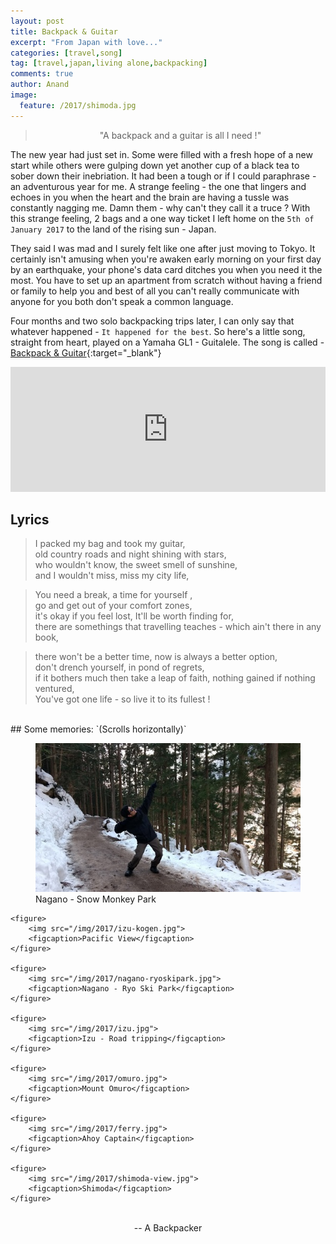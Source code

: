 ```yaml
---
layout: post
title: Backpack & Guitar
excerpt: "From Japan with love..."
categories: [travel,song]
tag: [travel,japan,living alone,backpacking]
comments: true
author: Anand
image:
  feature: /2017/shimoda.jpg
---
```


> <center>"A backpack and a guitar is all I need !"</center>

The new year had just set in. Some were filled with a fresh hope of a new start while others were gulping down yet another cup of a black tea to sober down their inebriation. It had been a tough or if I could paraphrase - an adventurous year for me. A strange feeling - the one that lingers and echoes in you when the heart and the brain are having a tussle was constantly nagging me. Damn them - why can't they call it a truce ? With this strange feeling, 2 bags and a one way ticket I left home on the `5th of January 2017` to the land of the rising sun - Japan.

They said I was mad and I surely felt like one after just moving to Tokyo. It certainly isn't amusing when you're awaken early morning on your first day by an earthquake, your phone's data card ditches you when you need it the most. You have to set up an apartment from scratch without having a friend or family to help you and best of all you can't really communicate with anyone for you both don't speak a common language.


Four months and two solo backpacking trips later, I can only say that whatever happened - `It happened for the best`. So here's a little song, straight from heart, played on a Yamaha GL1 - Guitalele. The song is called - [Backpack & Guitar](https://soundcloud.com/anand-joshi-5/backpacking-original){:target="_blank"}

<iframe width="100%" height="200" scrolling="no" frameborder="no" src="https://w.soundcloud.com/player/?url=https%3A//api.soundcloud.com/tracks/323741456&amp;auto_play=false&amp;hide_related=false&amp;show_comments=true&amp;show_user=true&amp;show_reposts=false&amp;visual=true"></iframe>

## Lyrics

> I packed my bag and took my guitar,   
> old country roads and night shining with stars,  
> who wouldn't know, the sweet smell of sunshine,  
> and I wouldn't miss, miss my city life,  


> You need a break, a time for yourself ,  
> go and get out of your comfort zones,  
> it's okay if you feel lost, It'll be worth finding for,  
> there are somethings that travelling teaches - which ain't there in any book,  

> there won't be a better time, now is always a better option,  
> don't drench yourself, in pond of regrets,  
> if it bothers much then take a leap of faith, nothing gained if nothing ventured,  
> You've got one life - so live it to its fullest !  

<br/>
## Some memories:
`(Scrolls horizontally)`  

<div class="album">
    <figure>
        <img src="/img/2017/nagano.jpg">
        <figcaption>Nagano - Snow Monkey Park</figcaption>
    </figure>

	<figure>
        <img src="/img/2017/izu-kogen.jpg">
        <figcaption>Pacific View</figcaption>
    </figure>

    <figure>
        <img src="/img/2017/nagano-ryoskipark.jpg">
        <figcaption>Nagano - Ryo Ski Park</figcaption>
    </figure>

    <figure>
        <img src="/img/2017/izu.jpg">
        <figcaption>Izu - Road tripping</figcaption>
    </figure>

    <figure>
        <img src="/img/2017/omuro.jpg">
        <figcaption>Mount Omuro</figcaption>
    </figure>

    <figure>
        <img src="/img/2017/ferry.jpg">
        <figcaption>Ahoy Captain</figcaption>
    </figure>

    <figure>
        <img src="/img/2017/shimoda-view.jpg">
        <figcaption>Shimoda</figcaption>
    </figure>

</div>

<br/>

<center>-- A Backpacker  <i class="fa fa-heart heart-icon"></i></center>